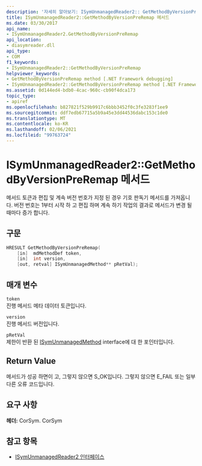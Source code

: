 ```yaml
---
description: '자세히 알아보기: ISymUnmanagedReader2:: GetMethodByVersionPreRemap 메서드'
title: ISymUnmanagedReader2::GetMethodByVersionPreRemap 메서드
ms.date: 03/30/2017
api_name:
- ISymUnmanagedReader2.GetMethodByVersionPreRemap
api_location:
- diasymreader.dll
api_type:
- COM
f1_keywords:
- ISymUnmanagedReader2::GetMethodByVersionPreRemap
helpviewer_keywords:
- GetMethodByVersionPreRemap method [.NET Framework debugging]
- ISymUnmanagedReader2::GetMethodByVersionPreRemap method [.NET Framework debugging]
ms.assetid: 0d144ed4-bdb0-4cac-960c-cb90f4dca173
topic_type:
- apiref
ms.openlocfilehash: b827821f529b9917c6bbb3452f0c3fe3283f1ee9
ms.sourcegitcommit: ddf7edb67715a5b9a45e3dd44536dabc153c1de0
ms.translationtype: MT
ms.contentlocale: ko-KR
ms.lasthandoff: 02/06/2021
ms.locfileid: "99763724"
---
```

# <a name="isymunmanagedreader2getmethodbyversionpreremap-method"></a>ISymUnmanagedReader2::GetMethodByVersionPreRemap 메서드

메서드 토큰과 편집 및 계속 버전 번호가 지정 된 경우 기호 판독기 메서드를 가져옵니다. 버전 번호는 1부터 시작 하 고 편집 하며 계속 하기 작업의 결과로 메서드가 변경 될 때마다 증가 합니다.  
  
## <a name="syntax"></a>구문  
  
```cpp  
HRESULT GetMethodByVersionPreRemap(  
    [in]  mdMethodDef token,  
    [in]  int version,  
    [out, retval] ISymUnmanagedMethod** pRetVal);  
```  
  
## <a name="parameters"></a>매개 변수  

 `token`  
 진행 메서드 메타 데이터 토큰입니다.  
  
 `version`  
 진행 메서드 버전입니다.  
  
 `pRetVal`  
 제한이 반환 된 [ISymUnmanagedMethod](isymunmanagedmethod-interface.md) interface에 대 한 포인터입니다.  
  
## <a name="return-value"></a>Return Value  

 메서드가 성공 하면이 고, 그렇지 않으면 S_OK입니다. 그렇지 않으면 E_FAIL 또는 일부 다른 오류 코드입니다.  
  
## <a name="requirements"></a>요구 사항  

 **헤더:** CorSym. CorSym  
  
## <a name="see-also"></a>참고 항목

- [ISymUnmanagedReader2 인터페이스](isymunmanagedreader2-interface.md)
